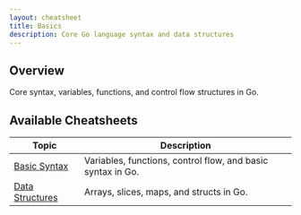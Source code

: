 ```yaml
---
layout: cheatsheet
title: Basics
description: Core Go language syntax and data structures
---
```


## Overview

Core syntax, variables, functions, and control flow structures in Go.

## Available Cheatsheets

<table>
  <thead>
    <tr>
      <th>Topic</th>
      <th>Description</th>
    </tr>
  </thead>
  <tbody>
    <tr>
      <td><a href="{{ '/basics/basic-syntax' | relative_url }}">Basic Syntax</a></td>
      <td>Variables, functions, control flow, and basic syntax in Go.</td>
    </tr>
    <tr>
      <td><a href="{{ '/basics/data-structures' | relative_url }}">Data Structures</a></td>
      <td>Arrays, slices, maps, and structs in Go.</td>
    </tr>
  </tbody>
</table>
